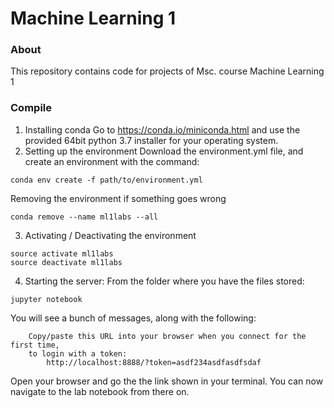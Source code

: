 # Machine Learning 1

### About
This repository contains code for projects of Msc. course Machine Learning 1

### Compile
1. Installing conda
Go to https://conda.io/miniconda.html and use the provided 64bit python 3.7 installer for your operating system.
2. Setting up the environment
Download the environment.yml file, and create an environment with the command:
```
conda env create -f path/to/environment.yml
```
Removing the environment if something goes wrong
```
conda remove --name ml1labs --all
```
3. Activating / Deactivating the environment
```
source activate ml1labs
source deactivate ml1labs
```
4. Starting the server:
From the folder where you have the files stored:
```
jupyter notebook
```
You will see a bunch of messages, along with the following:
```
    Copy/paste this URL into your browser when you connect for the first time,
    to login with a token:
        http://localhost:8888/?token=asdf234asdfasdfsdaf
```
Open your browser and go the the link shown in your terminal. You can now navigate to the lab notebook from there on.
